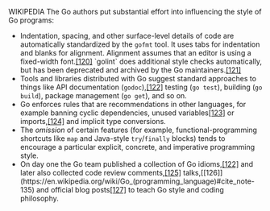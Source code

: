 WIKIPEDIA 
The Go authors put substantial effort into influencing the style of Go programs:

- Indentation, spacing, and other surface-level details of code are automatically standardized by the `gofmt` tool. It uses tabs for indentation and blanks for alignment. Alignment assumes that an editor is using a fixed-width font.[[120]](https://en.wikipedia.org/wiki/Go_(programming_language)#cite_note-129) `golint` does additional style checks automatically, but has been deprecated and archived by the Go maintainers.[[121]](https://en.wikipedia.org/wiki/Go_(programming_language)#cite_note-130)
- Tools and libraries distributed with Go suggest standard approaches to things like API documentation (`godoc`),[[122]](https://en.wikipedia.org/wiki/Go_(programming_language)#cite_note-eff-131) testing (`go test`), building (`go build`), package management (`go get`), and so on.
- Go enforces rules that are recommendations in other languages, for example banning cyclic dependencies, unused variables[[123]](https://en.wikipedia.org/wiki/Go_(programming_language)#cite_note-132) or imports,[[124]](https://en.wikipedia.org/wiki/Go_(programming_language)#cite_note-133) and implicit type conversions.
- The _omission_ of certain features (for example, functional-programming shortcuts like `map` and Java-style `try`/`finally` blocks) tends to encourage a particular explicit, concrete, and imperative programming style.
- On day one the Go team published a collection of Go idioms,[[122]](https://en.wikipedia.org/wiki/Go_(programming_language)#cite_note-eff-131) and later also collected code review comments,[[125]](https://en.wikipedia.org/wiki/Go_(programming_language)#cite_note-134) talks,[[126]](https://en.wikipedia.org/wiki/Go_(programming_language)#cite_note-135) and official blog posts[[127]](https://en.wikipedia.org/wiki/Go_(programming_language)#cite_note-136) to teach Go style and coding philosophy.